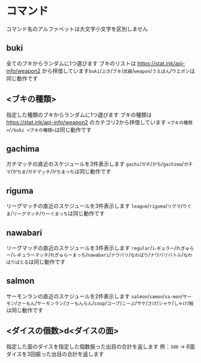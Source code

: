 # コマンド
コマンド名のアルファベットは大文字小文字を区別しません

## buki
全てのブキからランダムに1つ選びます
ブキのリストは <a href="https://stat.ink/api-info/weapon2" target="_blank">https://stat.ink/api-info/weapon2</a> から拝借しています`buki`/`ぶき`/`ブキ`/`武器`/`weapon`/`うえぽん`/`ウエポン`は同じ動作です

## <ブキの種類>
指定した種類のブキからランダムに1つ選びます
ブキの種類は <a href="https://stat.ink/api-info/weapon2" target="_blank">https://stat.ink/api-info/weapon2</a> のカテゴリ2から拝借しています
`<ブキの種類>`/`/buki <ブキの種類>`は同じ動作です

## gachima
ガチマッチの直近のスケジュールを3件表示します
`gachi`/`ガチ`/`がち`/`gachima`/`ガチマ`/`がちま`/`ガチマッチ`/`がちまっち`は同じ動作です

## riguma
リーグマッチの直近のスケジュールを3件表示します
`league`/`riguma`/`リグマ`/`りぐま`/`リーグマッチ`/`りーぐまっち`は同じ動作です

## nawabari
リーグマッチの直近のスケジュールを3件表示します
`regular`/`レギュラー`/`れぎゅらー`/`レギュラーマッチ`/`れぎゅらーまっち`/`nawabari`/`ナワバリ`/`なわばり`/`ナワバリバトル`/`なわばりばとる`は同じ動作です

## salmon
サーモンランの直近のスケジュールを2件表示します
`salmon`/`samon`/`sa-mon`/`サーモン`/`さーもん`/`サーモンラン`/`さーもんらん`/`coop`/`コープ`/`こーぷ`/`サケ`/`さけ`/`シャケ`/`しゃけ`/`鮭`は同じ動作です

## <ダイスの個数>d<ダイスの面>
指定した面のダイスを指定した個数振った出目の合計を返します
例：`3d6` -> 6面ダイスを3回振った出目の合計を返します
